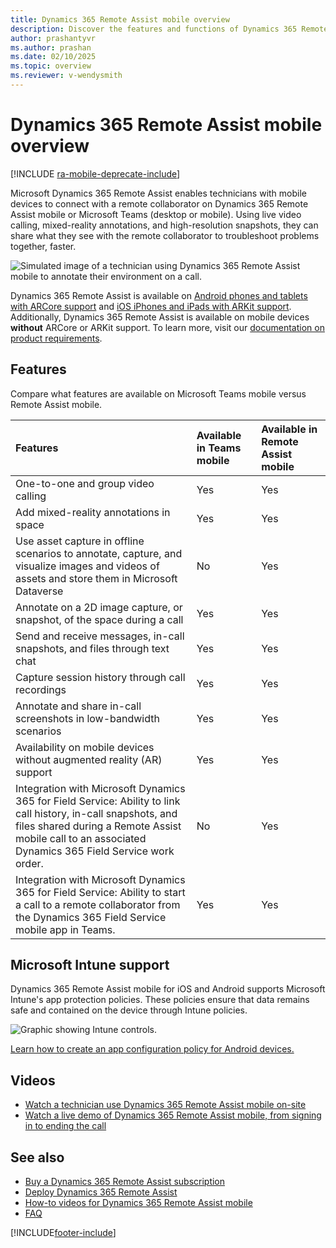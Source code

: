 ```yaml
---
title: Dynamics 365 Remote Assist mobile overview
description: Discover the features and functions of Dynamics 365 Remote Assist mobile app.
author: prashantyvr
ms.author: prashan
ms.date: 02/10/2025
ms.topic: overview
ms.reviewer: v-wendysmith
---
```


# Dynamics 365 Remote Assist mobile overview

[!INCLUDE [ra-mobile-deprecate-include](../../includes/ra-mobile-deprecate.md)]

Microsoft Dynamics 365 Remote Assist enables technicians with mobile devices to connect with a remote collaborator on Dynamics 365 Remote Assist mobile or Microsoft Teams (desktop or mobile). Using live video calling, mixed-reality annotations, and high-resolution snapshots, they can share what they see with the remote collaborator to troubleshoot problems together, faster.

![Simulated image of a technician using Dynamics 365 Remote Assist mobile to annotate their environment on a call.](./media/ram-overview.png "Dynamics 365 Remote Assist mobile Overview")

Dynamics 365 Remote Assist is available on [Android phones and tablets with ARCore support](https://developers.google.com/ar/discover/supported-devices) and [iOS iPhones and iPads with ARKit support](https://developers.google.com/ar/discover/supported-devices#ios). Additionally, Dynamics 365 Remote Assist is available on mobile devices **without** ARCore or ARKit support. To learn more, visit our [documentation on product requirements](../requirements.md).

## Features

Compare what features are available on Microsoft Teams mobile versus Remote Assist mobile.

|Features|Available in Teams mobile|Available in Remote Assist mobile|
|:----|:----|:----|
|One-to-one and group video calling|Yes|Yes|
|Add mixed-reality annotations in space|Yes|Yes|
|Use asset capture in offline scenarios to annotate, capture, and visualize images and videos of assets and store them in Microsoft Dataverse|No|Yes|
|Annotate on a 2D image capture, or snapshot, of the space during a call|Yes|Yes|
|Send and receive messages, in-call snapshots, and files through text chat|Yes|Yes|
|Capture session history through call recordings|Yes|Yes|
|Annotate and share in-call screenshots in low-bandwidth scenarios|Yes|Yes|
|Availability on mobile devices without augmented reality (AR) support|Yes|Yes|
|Integration with Microsoft Dynamics 365 for Field Service: Ability to link call history, in-call snapshots, and files shared during a Remote Assist mobile call to an associated Dynamics 365 Field Service work order. |No|Yes|
|Integration with Microsoft Dynamics 365 for Field Service: Ability to start a call to a remote collaborator from the Dynamics 365 Field Service mobile app in Teams.|Yes|Yes|

## Microsoft Intune support

Dynamics 365 Remote Assist mobile for iOS and Android supports Microsoft Intune's app protection policies. These policies ensure that data remains safe and contained on the device through Intune policies.  

![Graphic showing Intune controls.](./media/RAM_IntuneControls.png)

[Learn how to create an app configuration policy for Android devices.](intune.md)

## Videos

- [Watch a technician use Dynamics 365 Remote Assist mobile on-site](https://www.youtube.com/watch?v=J-C6GE2gFYw&t=27s)
- [Watch a live demo of Dynamics 365 Remote Assist mobile, from signing in to ending the call](https://www.youtube.com/watch?v=DQJWsCDNpb4&t=1s)

## See also

- [Buy a Dynamics 365 Remote Assist subscription](../buy-remote-assist.md)
- [Deploy Dynamics 365 Remote Assist](../deploy-remote-assist.md)
- [How-to videos for Dynamics 365 Remote Assist mobile](../videos.md)
- [FAQ](faq-mobile.md)

[!INCLUDE[footer-include](../../includes/footer-banner.md)]
